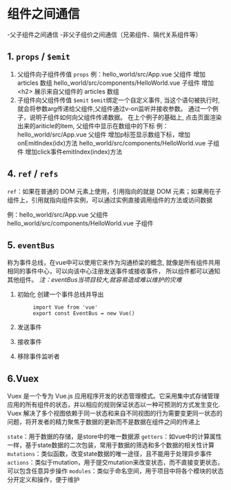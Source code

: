 # 组件之间通信

-父子组件之间通信
-非父子组价之间通信（兄弟组件、隔代关系组件等） 

## 1. `props` / `$emit`

1. 父组件向子组件传值 `props`
例：hello_world/src/App.vue  父组件 增加 articles 数组
   hello_world/src/components/HelloWorld.vue  子组件  增加\<h2> 展示来自父组件的 articles 数组
2. 子组件向父组件传值 `$emit`
`$emit`绑定一个自定义事件, 当这个语句被执行时, 就会将参数arg传递给父组件,父组件通过v-on监听并接收参数。 通过一个例子，说明子组件如何向父组件传递数据。
在上个例子的基础上, 点击页面渲染出来的ariticle的item, 父组件中显示在数组中的下标
例：hello_world/src/App.vue  父组件 增加p标签显示数组下标，增加onEmitIndex(idx)方法
   hello_world/src/components/HelloWorld.vue  子组件  增加click事件emitIndex(index)方法

## 4. `ref` / `refs`

`ref`：如果在普通的 DOM 元素上使用，引用指向的就是 DOM 元素；如果用在子组件上，引用就指向组件实例，可以通过实例直接调用组件的方法或访问数据

例：hello_world/src/App.vue  父组件
   hello_world/src/components/HelloWorld.vue  子组件

## 5. `eventBus`

称为事件总线，在vue中可以使用它来作为沟通桥梁的概念, 就像是所有组件共用相同的事件中心，可以向该中心注册发送事件或接收事件， 所以组件都可以通知其他组件。
*注：eventBus当项目较大,就容易造成难以维护的灾难*

1. 初始化
创建一个事件总线并导出

            import Vue from 'vue'
            export const EventBus = new Vue()

2. 发送事件
3. 接收事件
4. 移除事件监听者

## 6.Vuex

Vuex 是一个专为 Vue.js 应用程序开发的状态管理模式。它采用集中式存储管理应用的所有组件的状态，并以相应的规则保证状态以一种可预测的方式发生变化.
Vuex 解决了多个视图依赖于同一状态和来自不同视图的行为需要变更同一状态的问题，将开发者的精力聚焦于数据的更新而不是数据在组件之间的传递上

`state`：用于数据的存储，是store中的唯一数据源
`getters`：如vue中的计算属性一样，基于state数据的二次包装，常用于数据的筛选和多个数据的相关性计算
`mutations`：类似函数，改变state数据的唯一途径，且不能用于处理异步事件
`actions`：类似于mutation，用于提交mutation来改变状态，而不直接变更状态，可以包含任意异步操作
`modules`：类似于命名空间，用于项目中将各个模块的状态分开定义和操作，便于维护

